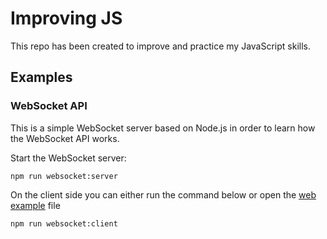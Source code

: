 # Improving JS

This repo has been created to improve and practice my JavaScript skills.

## Examples

### WebSocket API

This is a simple WebSocket server based on Node.js in order to learn how the WebSocket API works.

Start the WebSocket server:

```shell
npm run websocket:server
```

On the client side you can either run the command below or open the [web example](websocket/web.html) file

```shell
npm run websocket:client
```
